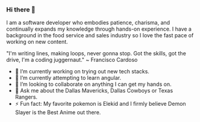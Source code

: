 ### Hi there 👋

I am a software developer who embodies patience, charisma, and continually expands
my knowledge through hands-on experience. I have a background in the food service 
and sales industry so I love the fast pace of working on new content.

"I'm writing lines, making loops, never gonna stop.
Got the skills, got the drive, I'm a coding juggernaut." ~ Francisco Cardoso


- 🔭 I’m currently working on trying out new tech stacks.
- 🌱 I’m currently attempting to learn angular.
- 👯 I’m looking to collaborate on anything I can get my hands on.
- 💬 Ask me about the Dallas Mavericks, Dallas Cowboys or Texas Rangers.
- ⚡ Fun fact: My favorite pokemon is Elekid and I firmly believe 
              Demon Slayer is the Best Anime out there.

